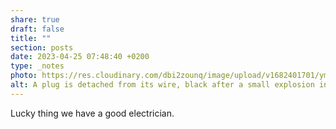 ```yaml
---
share: true
draft: false
title: ""
section: posts
date: 2023-04-25 07:48:40 +0200
type: _notes
photo: https://res.cloudinary.com/dbi2zounq/image/upload/v1682401701/ymwpx5iqh4tz6tu4joi3.jpg
alt: A plug is detached from its wire, black after a small explosion in the electric circuit.
---
```


Lucky thing we have a good electrician. 
